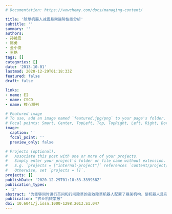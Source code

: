 ```yaml
---
# Documentation: https://wowchemy.com/docs/managing-content/

title: '除草机器人减震悬架越障性能分析'
subtitle: ''
summary: ''
authors:
- 孙艳霞
- 陈勇
- 金小俊
- 王艳
tags: []
categories: []
date: '2013-10-01'
lastmod: 2020-12-29T01:18:33Z
featured: false
draft: false

links:
- name: EI
- name: CSCD
- name: 核心期刊

# Featured image
# To use, add an image named `featured.jpg/png` to your page's folder.
# Focal points: Smart, Center, TopLeft, Top, TopRight, Left, Right, BottomLeft, Bottom, BottomRight.
image:
  caption: ''
  focal_point: ''
  preview_only: false

# Projects (optional).
#   Associate this post with one or more of your projects.
#   Simply enter your project's folder or file name without extension.
#   E.g. `projects = ["internal-project"]` references `content/project/deep-learning/index.md`.
#   Otherwise, set `projects = []`.
projects: []
publishDate: '2020-12-29T01:18:33.339938Z'
publication_types:
- '2'
abstract: '为能够同时进行苗间和行间除草的高效除草机器人配置了悬架机构，使机器人具有减震性能，提高了机器人农田适应性。设计并制作了机器人物理样机。越障过程分析表明，该机器人悬架具有较强的调节性能。运用ADAMS软件建立了机器人虚拟样机，分析了机器人在凸起、斜坡和凹坑地面的越障能力。仿真结果表明机器人在这3种地形上均有良好的适应性。'
publication: "农业机械学报"
doi: 10.6041/j.issn.1000-1298.2013.S1.047
---
```

